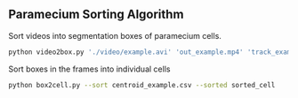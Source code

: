 ## Paramecium Sorting Algorithm

Sort videos into segmentation boxes of paramecium cells.

```sh
python video2box.py './video/example.avi' 'out_example.mp4' 'track_example.csv' 'centroid_example.csv' 'shape_data.csv'
```

Sort boxes in the frames into individual cells

```sh
python box2cell.py --sort centroid_example.csv --sorted sorted_cell
```
